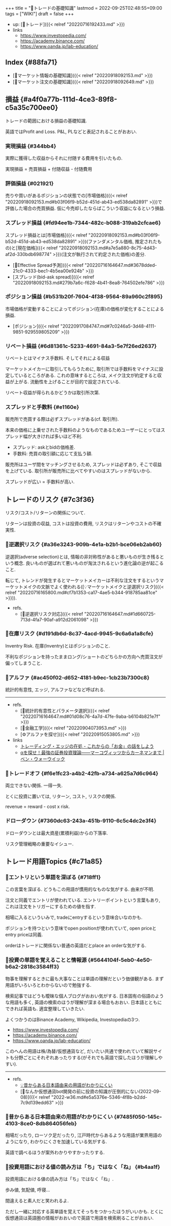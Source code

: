 +++
title = "📝トレードの基礎知識"
lastmod = 2022-09-25T02:48:55+09:00
tags = ["WIKI"]
draft = false
+++

-   up: [📝トレード]({{< relref "20220716192433.md" >}})
-   links
    -   <https://www.investopedia.com/>
    -   <https://academy.binance.com/>
    -   <https://www.oanda.jp/lab-education/>


## Index {#88fa71}

-   [📝マーケット情報の基礎知識]({{< relref "20220918092153.md" >}})
-   [📝マーケット注文の基礎知識]({{< relref "20220918092649.md" >}})


## 損益 {#a4f0a77b-111d-4ce3-89f8-c5a35c700ee0}

トレードの範囲における損益の基礎知識.

英語ではProfit and Loss. P&L, PLなどと表記されることがおおい.


### 実現損益 {#344bb4}

実際に獲得した収益からそれに付随する費用を引いたもの.

実現損益 = 売買損益 + 付随収益 - 付随費用


### 評価損益 {#021921}

売りや買いがあるポジションの状態での[市場価格]({{< relref "20220918092153.md#b03f06f9-b52d-451d-ab43-ed538da82891" >}})で評価した場合の売買損益. 仮に今売却したならばこういう収益になるという損益.


### スプレッド損益 {#fd94ee1b-7344-482c-b088-319ab2cfcae6}

スプレッド損益とは[市場価格]({{< relref "20220918092153.md#b03f06f9-b52d-451d-ab43-ed538da82891" >}})(ファンダメンタル価格, 推定されたもの)と[現在価格]({{< relref "20220918092153.md#a7e5a880-8c75-4d43-af2d-330bdb698774" >}})(注文が執行されて約定された価格)の差分.

-   [📍Effective Spread予測]({{< relref "20220716164647.md#3678dded-21c0-4333-bec1-4b5ea00e924b" >}})
-   [スプレッド(bid-ask spread)]({{< relref "20220918092153.md#279b7a6c-f628-4b41-8ea8-764502efe786" >}})


### ポジション損益 {#b531b20f-7604-4f38-9564-89a960c2f895}

市場価格が変動することによってポジション(在庫)の価格が変化することによる損益.

-   [ポジション]({{< relref "20220917084747.md#7c0246a5-3d48-4111-9851-929559805209" >}})


### リベート損益 {#6d81361c-5233-4691-84a3-5e7f26ed2637}

リベートとはマイナス手数料. そしてそれによる収益

マーケットメイカーに取引してもらうために, 取引所では手数料をマイナスに設定しているところがある. これの意味するところは, メイク注文が約定すると収益が上がる. 流動性を上げることが目的で設定されている.

リベート収益が得られるかどうかは取引所次第.


### スプレッドと手数料 {#e1160e}

販売所で売買する際は必ずスプレッドがある(cf. 取引所).

本来の価格に上乗せされた手数料のようなものであるためユーザーにとってはスプレッド幅が大きければ多いほど不利.

-   スプレッド: askとbidの価格差.
-   手数料: 売買の取引額に応じて支払う額.

販売所はユーザ間をマッチングさせるため, スプレッドは必ずあり, そこで収益を上げている. 取引所が販売所に比べてやすいのはスプレッドがないから.

スプレッドが広い = 手数料が高い.


## トレードのリスク {#7c3f36}

リスク/コスト/リターンの関係について.

リターンは投資の収益, コストは投資の費用, リスクはリターンやコストの不確実性.


### 📝逆選択リスク {#a36e3243-909b-4e1a-b2b1-bce06eb2ab60}

逆選択(adverse selection)とは, 情報の非対称性があると悪いものが生き残るという概念. 良いものが選ばれて悪いものが淘汰されるという進化論の逆が起こること.

転じて, トレンドが発生するとマーケットメイカーは不利な注文をするというマーケットメイクの文脈でよく使われる([💡マーケットメイクと逆選択リスク]({{< relref "20220716165800.md#cf7b1353-ca17-4ae5-b344-918785aa81ce" >}})).

-   refs.
    -   [📍逆選択リスク対応]({{< relref "20220716164647.md#1d660725-713d-4fa7-90af-a912d2061098" >}})


### 📝在庫リスク {#d191db6d-8c37-4acd-9945-9c6a6a1a8cfe}

Inventry Risk. 在庫(Inventry)とはポジションのこと.

不利なポジションを持ったままロング/ショートのどちらかの方向へ売買注文が偏ってしまうこと.


### 📝アルファ {#ac450f02-d652-4181-b9ec-1cb23b7300c8}

統計的有意性, エッジ, アルファなどなど呼ばれる.

---

-   refs.
    -   [📍統計的有意性とパラメータ選択]({{< relref "20220716164647.md#01d08c76-4a7d-47fe-9aba-b6104b821e7f" >}})
    -   [📝金融工学]({{< relref "20220904073953.md" >}})
    -   [⚙アルファを探せ]({{< relref "20220915053805.md" >}})
-   links
    -   [トレーディング・エッジの在処 - これからの「お金」の話をしよう](https://we.love-profit.com/entry/2016/11/11/224557)
    -   [αを探せ！最強の証券投資理論――マーコヴィッツからカーネマンまで | ベン・ウォーウイック](https://www.amazon.co.jp/dp/4822243354)


### 📝トレードオフ {#f6e1fc23-a4b2-42fb-a734-a625a7d6c964}

両立できない関係. 一得一失.

とくに投資に置いては, リターン, コスト, リスクの関係.

revenue = reward - cost x risk.


### ドローダウン {#7360dc63-243a-451b-9110-6c5c4dc2e3f4}

ドローダウンとは最大資産(累積利益)からの下落率.

リスク管理戦略の重要なイシュー.


## トレード用語Topics {#c71a85}


### 🤔エントリという単語を深ぼる {#718ff1}

この言葉を深ぼる. どうもこの用語が慣用的なものな気がする. 由来が不明.

注文と同義でエントリが使われている. エントリーポイントという言葉もあり, これは注文をトリガーにするための値を指す.

相場に入るといういみで, tradeにentryするという意味合いなのかも.

ポジションを持つという意味でopen positionが使われていて, open priceとentry priceは同義.

orderはトレードに関係ない普通の英語だとplace an orderな気がする.


### 🤔投資の単語を覚えることと情報源 {#5644104f-5eb0-4e50-b6a2-2818c3584ff3}

物事を理解するときに最も大事なことは単語の理解だという価値観がある. まず用語がいろいろとわからないので勉強する.

検索記事ではどうも曖昧な個人ブログがおおい気がする. 日本固有の俗語のような用語も多く, 英語の検索のほうが理解が深まる場合もおおい. 日本語とともにできれば英語も. 適宜整理していきたい.

よくつかうのはBinance Academy, Wikipedia, Investopediaの3つ.

-   <https://www.investopedia.com/>
-   <https://academy.binance.com/>
-   <https://www.oanda.jp/lab-education/>

このへんの用語は株/為替/仮想通貨など, だいたい共通で使われていて解説サイトも分野ごとにそれぞれあったりする(がそれでも英語で探したほうが理解しやすい).

---

-   refs.
    -   [💡昔からある日本語由来の用語がわかりにくい](#7485f050-145c-4103-8ce0-8db864056feb)
    -   [💭なんか仮想通貨bot開発の前に投資の知識が圧倒的にない(2022-09-08)]({{< relref "2022-w36.md#e5a5376e-5346-4f8b-b2dd-7c9d139edd63" >}})


### 🤔昔からある日本語由来の用語がわかりにくい {#7485f050-145c-4103-8ce0-8db864056feb}

相場だったり, ローソク足だったり, 江戸時代からあるような用語が業界用語のようになり, わかりにくさを加速している気がする.

英語で調べるほうが案外わかりやすかったりする.


### 🤔投資用語における値の読み方は「ち」ではなく「ね」 {#b4aa1f}

投資用語における値の読み方は「ち」ではなく「ね」.

歩み値, 気配値, 呼寝...

間違えると素人だと笑われるよ.

ただし一緒に対応する英単語を覚えてそっちをつかったほうがいいかも. とくに仮想通貨は英語圏の情報がおおいので英語で用語を検索刷ることがおおい.
